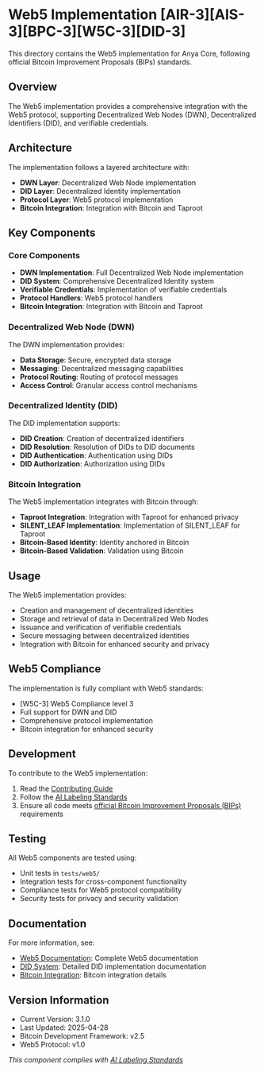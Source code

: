 # Web5 Implementation [AIR-3][AIS-3][BPC-3][W5C-3][DID-3]

This directory contains the Web5 implementation for Anya Core, following official Bitcoin Improvement Proposals (BIPs) standards.

## Overview

The Web5 implementation provides a comprehensive integration with the Web5 protocol, supporting Decentralized Web Nodes (DWN), Decentralized Identifiers (DID), and verifiable credentials.

## Architecture

The implementation follows a layered architecture with:

- **DWN Layer**: Decentralized Web Node implementation
- **DID Layer**: Decentralized Identity implementation
- **Protocol Layer**: Web5 protocol implementation
- **Bitcoin Integration**: Integration with Bitcoin and Taproot

## Key Components

### Core Components

- **DWN Implementation**: Full Decentralized Web Node implementation
- **DID System**: Comprehensive Decentralized Identity system
- **Verifiable Credentials**: Implementation of verifiable credentials
- **Protocol Handlers**: Web5 protocol handlers
- **Bitcoin Integration**: Integration with Bitcoin and Taproot

### Decentralized Web Node (DWN)

The DWN implementation provides:

- **Data Storage**: Secure, encrypted data storage
- **Messaging**: Decentralized messaging capabilities
- **Protocol Routing**: Routing of protocol messages
- **Access Control**: Granular access control mechanisms

### Decentralized Identity (DID)

The DID implementation supports:

- **DID Creation**: Creation of decentralized identifiers
- **DID Resolution**: Resolution of DIDs to DID documents
- **DID Authentication**: Authentication using DIDs
- **DID Authorization**: Authorization using DIDs

### Bitcoin Integration

The Web5 implementation integrates with Bitcoin through:

- **Taproot Integration**: Integration with Taproot for enhanced privacy
- **SILENT_LEAF Implementation**: Implementation of SILENT_LEAF for Taproot
- **Bitcoin-Based Identity**: Identity anchored in Bitcoin
- **Bitcoin-Based Validation**: Validation using Bitcoin

## Usage

The Web5 implementation provides:

- Creation and management of decentralized identities
- Storage and retrieval of data in Decentralized Web Nodes
- Issuance and verification of verifiable credentials
- Secure messaging between decentralized identities
- Integration with Bitcoin for enhanced security and privacy

## Web5 Compliance

The implementation is fully compliant with Web5 standards:

- [W5C-3] Web5 Compliance level 3
- Full support for DWN and DID
- Comprehensive protocol implementation
- Bitcoin integration for enhanced security

## Development

To contribute to the Web5 implementation:

1. Read the [Contributing Guide](../../dependencies/CONTRIBUTING.md)
2. Follow the [AI Labeling Standards](../../docs/AI_LABELING.md)
3. Ensure all code meets [official Bitcoin Improvement Proposals (BIPs)](../../docs/BIP_COMPLIANCE.md) requirements

## Testing

All Web5 components are tested using:

- Unit tests in `tests/web5/`
- Integration tests for cross-component functionality
- Compliance tests for Web5 protocol compatibility
- Security tests for privacy and security validation

## Documentation

For more information, see:

- [Web5 Documentation](README.md): Complete Web5 documentation
- [DID System](README.md): Detailed DID implementation documentation
- [Bitcoin Integration](../../docs/BIP_COMPLIANCE.md): Bitcoin integration details

## Version Information

- Current Version: 3.1.0
- Last Updated: 2025-04-28
- Bitcoin Development Framework: v2.5
- Web5 Protocol: v1.0

*This component complies with [AI Labeling Standards](../../docs/AI_LABELING.md)* 